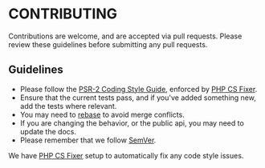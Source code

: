 CONTRIBUTING
============

Contributions are welcome, and are accepted via pull requests. Please review these guidelines before submitting any pull requests.

## Guidelines

* Please follow the [PSR-2 Coding Style Guide](http://www.php-fig.org/psr/psr-2/), enforced by [PHP CS Fixer](http://cs.symfony.com).
* Ensure that the current tests pass, and if you've added something new, add the tests where relevant.
* You may need to [rebase](https://git-scm.com/book/en/v2/Git-Branching-Rebasing) to avoid merge conflicts.
* If you are changing the behavior, or the public api, you may need to update the docs.
* Please remember that we follow [SemVer](http://semver.org/).

We have [PHP CS Fixer](http://cs.symfony.com) setup to automatically fix any code style issues.
